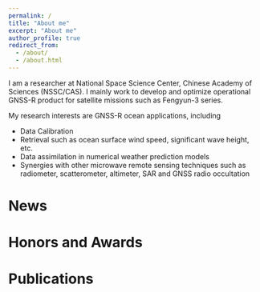 ```yaml
---
permalink: /
title: "About me"
excerpt: "About me"
author_profile: true
redirect_from: 
  - /about/
  - /about.html
---
```


I am a researcher at National Space Science Center, Chinese Academy of Sciences (NSSC/CAS). I mainly work to develop and optimize operational GNSS-R product for satellite missions such as Fengyun-3 series.

My research interests are GNSS-R ocean applications, including
* Data Calibration
* Retrieval such as ocean surface wind speed, significant wave height, etc.
* Data assimilation in numerical weather prediction models
* Synergies with other microwave remote sensing techniques such as radiometer, scatterometer, altimeter, SAR and GNSS radio occultation

News
======

Honors and Awards
======

Publications
======


